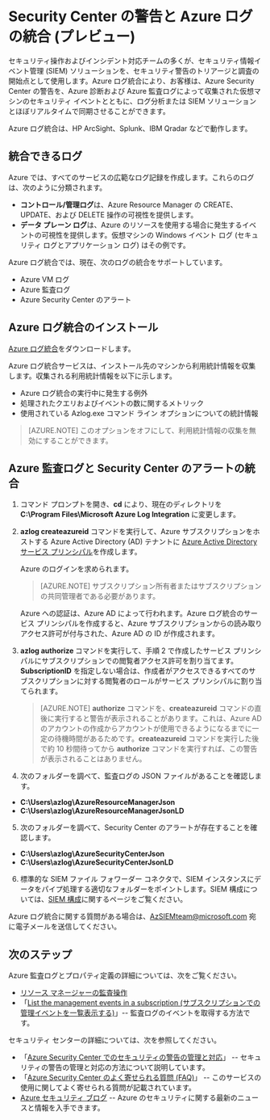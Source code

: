 <properties
   pageTitle="Azure Security Center の警告と Azure ログの統合 (プレビュー) | Microsoft Azure"
   description="この記事では、Security Center の警告と Azure ログの統合の概要について説明します。"
   services="security-center"
   documentationCenter="na"
   authors="TerryLanfear"
   manager="MBaldwin"
   editor=""/>

<tags
   ms.service="security-center"
   ms.devlang="na"
   ms.topic="article"
   ms.tgt_pltfrm="na"
   ms.workload="na"
   ms.date="08/08/2016"
   ms.author="terrylan"/>

# Security Center の警告と Azure ログの統合 (プレビュー)

セキュリティ操作およびインシデント対応チームの多くが、セキュリティ情報イベント管理 (SIEM) ソリューションを、セキュリティ警告のトリアージと調査の開始点として使用します。Azure ログ統合により、お客様は、Azure Security Center の警告を、Azure 診断および Azure 監査ログによって収集された仮想マシンのセキュリティ イベントとともに、ログ分析または SIEM ソリューションとほぼリアルタイムで同期させることができます。

Azure ログ統合は、HP ArcSight、Splunk、IBM Qradar などで動作します。

## 統合できるログ

Azure では、すべてのサービスの広範なログ記録を作成します。これらのログは、次のように分類されます。

- **コントロール/管理ログ**は、Azure Resource Manager の CREATE、UPDATE、および DELETE 操作の可視性を提供します。
- **データ プレーン ログ**は、Azure のリソースを使用する場合に発生するイベントの可視性を提供します。仮想マシンの Windows イベント ログ (セキュリティ ログとアプリケーション ログ) はその例です。

Azure ログ統合では、現在、次のログの統合をサポートしています。

- Azure VM ログ
- Azure 監査ログ
- Azure Security Center のアラート

## Azure ログ統合のインストール

[Azure ログ統合](https://www.microsoft.com/download/details.aspx?id=53324)をダウンロードします。

Azure ログ統合サービスは、インストール先のマシンから利用統計情報を収集します。収集される利用統計情報を以下に示します。

- Azure ログ統合の実行中に発生する例外
- 処理されたクエリおよびイベントの数に関するメトリック
- 使用されている Azlog.exe コマンド ライン オプションについての統計情報

> [AZURE.NOTE] このオプションをオフにして、利用統計情報の収集を無効にすることができます。

## Azure 監査ログと Security Center のアラートの統合

1. コマンド プロンプトを開き、**cd** により、現在のディレクトリを **C:\\Program Files\\Microsoft Azure Log Integration** に変更します。

2. **azlog createazureid** コマンドを実行して、Azure サブスクリプションをホストする Azure Active Directory (AD) テナントに [Azure Active Directory サービス プリンシパル](../active-directory/active-directory-application-objects.md)を作成します。

    Azure のログインを求められます。

    > [AZURE.NOTE] サブスクリプション所有者またはサブスクリプションの共同管理者である必要があります。

    Azure への認証は、Azure AD によって行われます。Azure ログ統合のサービス プリンシパルを作成すると、Azure サブスクリプションからの読み取りアクセス許可が付与された、Azure AD の ID が作成されます。

3. **azlog authorize <SubscriptionID>** コマンドを実行して、手順 2 で作成したサービス プリンシパルにサブスクリプションでの閲覧者アクセス許可を割り当てます。**SubscriptionID** を指定しない場合は、作成者がアクセスできるすべてのサブスクリプションに対する閲覧者のロールがサービス プリンシパルに割り当てられます。

    > [AZURE.NOTE] **authorize** コマンドを、**createazureid** コマンドの直後に実行すると警告が表示されることがあります。これは、Azure AD のアカウントの作成からアカウントが使用できるようになるまでに一定の待機時間があるためです。**createazureid** コマンドを実行した後で約 10 秒間待ってから **authorize** コマンドを実行すれば、この警告が表示されることはありません。

4. 次のフォルダーを調べて、監査ログの JSON ファイルがあることを確認します。

  - **C:\\Users\\azlog\\AzureResourceManagerJson**
  - **C:\\Users\\azlog\\AzureResourceManagerJsonLD**

5. 次のフォルダーを調べて、Security Center のアラートが存在することを確認します。

  - **C:\\Users\\azlog\\AzureSecurityCenterJson**
  - **C:\\Users\\azlog\\AzureSecurityCenterJsonLD**

6. 標準的な SIEM ファイル フォワーダー コネクタで、SIEM インスタンスにデータをパイプ処理する適切なフォルダーをポイントします。SIEM 構成については、[SIEM 構成](https://azsiempublicdrops.blob.core.windows.net/drops/ALL.htm)に関するページをご覧ください。

Azure ログ統合に関する質問がある場合は、[AzSIEMteam@microsoft.com](mailto:AzSIEMteam@microsoft.com) 宛に電子メールを送信してください。

## 次のステップ

Azure 監査ログとプロパティ定義の詳細については、次をご覧ください。

- [リソース マネージャーの監査操作](../resource-group-audit.md)
- 「[List the management events in a subscription (サブスクリプションでの管理イベントを一覧表示する)](https://msdn.microsoft.com/library/azure/dn931934.aspx)」-- 監査ログのイベントを取得する方法です。

セキュリティ センターの詳細については、次を参照してください。

- 「[Azure Security Center でのセキュリティの警告の管理と対応](security-center-managing-and-responding-alerts.md)」 -- セキュリティの警告の管理と対応の方法について説明しています。
- 「[Azure Security Center のよく寄せられる質問 (FAQ)](security-center-faq.md)」 -- このサービスの使用に関してよく寄せられる質問が記載されています。
- [Azure セキュリティ ブログ](http://blogs.msdn.com/b/azuresecurity/) -- Azure のセキュリティに関する最新のニュースと情報を入手できます。

<!---HONumber=AcomDC_0921_2016-->